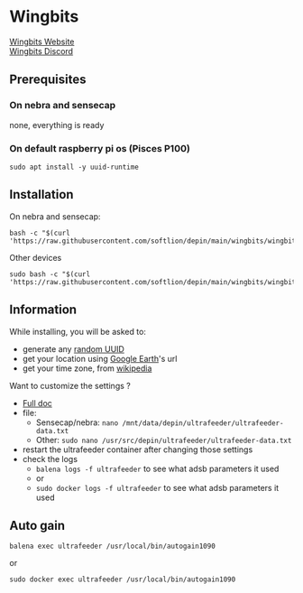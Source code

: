 # Wingbits

[Wingbits Website](https://wingbits.com/)  
[Wingbits Discord](https://discord.com/invite/ZmpRW73qRH)  

## Prerequisites

### On nebra and sensecap

none, everything is ready

### On default raspberry pi os (Pisces P100)
```shell
sudo apt install -y uuid-runtime
```

## Installation

On nebra and sensecap:

```shell
bash -c "$(curl 'https://raw.githubusercontent.com/softlion/depin/main/wingbits/wingbits.sh')"
```

Other devices
```shell
sudo bash -c "$(curl 'https://raw.githubusercontent.com/softlion/depin/main/wingbits/wingbits.sh')"
```

## Information

While installing, you will be asked to:
- generate any [random UUID](https://www.uuidgenerator.net/)
- get your location using [Google Earth](https://earth.google.com/web/)'s url
- get your time zone, from [wikipedia](https://en.wikipedia.org/wiki/List_of_tz_database_time_zones)

Want to customize the settings ?  
- [Full doc](https://github.com/sdr-enthusiasts/docker-adsb-ultrafeeder)
- file:
  - Sensecap/nebra: `nano /mnt/data/depin/ultrafeeder/ultrafeeder-data.txt`
  - Other: `sudo nano /usr/src/depin/ultrafeeder/ultrafeeder-data.txt`
- restart the ultrafeeder container after changing those settings
- check the logs
  - `balena logs -f ultrafeeder` to see what adsb parameters it used
  - or
  - `sudo docker logs -f ultrafeeder` to see what adsb parameters it used

## Auto gain
```
balena exec ultrafeeder /usr/local/bin/autogain1090
```
or
```
sudo docker exec ultrafeeder /usr/local/bin/autogain1090
```
